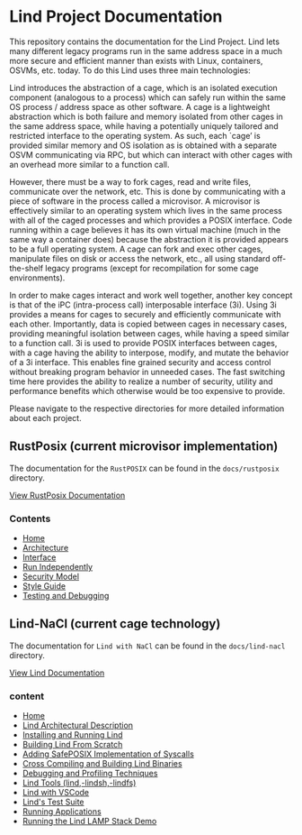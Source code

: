 # Lind Project Documentation

This repository contains the documentation for the Lind Project.  Lind lets
many different legacy programs run in the same address space in a much more
secure and efficient manner than exists with Linux, containers, OSVMs, etc.
today.  To do this Lind uses three main technologies:

Lind introduces the  abstraction of a cage, which is an isolated execution 
component (analogous to a process) which can safely run within the same 
OS process / address space as other software.  A cage is a lightweight
abstraction which is both failure and memory isolated from other cages in
the same address space, while having a potentially uniquely tailored and
restricted interface to the operating system.  As such, each `cage’ is
provided similar memory and OS isolation as is obtained with a separate
OSVM communicating via RPC, but which can interact with other cages with an
overhead more similar to a function call.

However, there must be a way to fork cages, read and write files,
communicate over the network, etc.  This is done by communicating with a
piece of software in the process called a microvisor.  A microvisor is
effectively similar to an operating system which lives in the same process
with all of the caged processes and which provides a POSIX interface.  Code
running within a cage believes it has its own virtual machine (much in the
same way a container does) because the abstraction it is provided appears
to be a full operating system.  A cage can fork and exec other cages,
manipulate files on disk or access the network, etc., all using standard
off-the-shelf legacy programs (except for recompilation for some cage
environments).

In order to make cages interact and work well together, another key concept
is that of the iPC (intra-process call) interposable interface (3i).  Using
3i provides a means for cages to securely and efficiently communicate with
each other.  Importantly, data is copied between cages in necessary cases,
providing meaningful isolation between cages, while having a speed similar
to a function call.  3i is used to provide POSIX interfaces between cages,
with a cage having the ability to interpose, modify, and mutate the
behavior of a 3i interface.  This enables fine grained security and access
control without breaking program behavior in unneeded cases.  The fast
switching time here provides the ability to realize a number of security,
utility and performance benefits which otherwise would be too expensive to
provide.  


Please navigate to the respective directories for more detailed information
about each project.

## RustPosix (current microvisor implementation)

The documentation for the `RustPOSIX` can be found in the `docs/rustposix` directory.

[View RustPosix Documentation](docs/RustPOSIX/Home.md)

### Contents

* [Home](./docs/RustPOSIX/Home.md)
* [Architecture](./docs/RustPOSIX/Architecture.md)
* [Interface](./docs/RustPOSIX/Interface.md)
* [Run Independently](./docs/RustPOSIX/Run-Independently.md)
* [Security Model](./docs/RustPOSIX/Security-Model.md)
* [Style Guide](./docs/RustPOSIX/Style-Guide.md)
* [Testing and Debugging](./docs/RustPOSIX/Testing-and-Debugging.md)

## Lind-NaCl (current cage technology)

The documentation for `Lind with NaCl` can be found in the `docs/lind-nacl` directory. 

[View Lind Documentation](docs/Lind-NaCl/Home.md)

### content

* [Home](./docs/Lind-NaCl/Home.md)
* [Lind Architectural Description](./docs/Lind-NaCl/Lind-Architectural-Description.md)
* [Installing and Running Lind](./docs/Lind-NaCl/Installing-and-Running-Lind.md)
* [Building Lind From Scratch](./docs/Lind-NaCl/Building-Lind-From-Scratch.md)
* [Adding SafePOSIX Implementation of Syscalls](./docs/Lind-NaCl/Adding-SafePOSIX-Implementation-of-Syscalls.md)
* [Cross Compiling and Building Lind Binaries](./docs/Lind-NaCl/Cross-Compiling-and-Building-Lind-Binaries.md)
* [Debugging and Profiling Techniques](./docs/Lind-NaCl/Debugging-and-Profiling-Techniques.md)
* [Lind Tools (lind,-lindsh,-lindfs)](./docs/Lind-NaCl/Lind-Tools-(lind,-lindsh,-lindfs).md)
* [Lind with VSCode](./docs/Lind-NaCl/Lind-with-VSCode.md)
* [Lind's Test Suite](./docs/Lind-NaCl/Lind's-Test-Suite.md)
* [Running Applications](./docs/Lind-NaCl/Running-Applications.md)
* [Running the Lind LAMP Stack Demo](./docs/Lind-NaCl/Running-the-Lind-LAMP-Stack-Demo.md)
